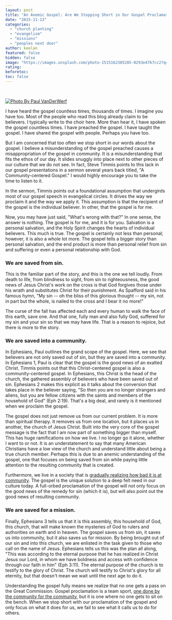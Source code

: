 ```yaml
---
layout: post
title: "An Anemic Gospel: Are We Stopping Short in Our Gospel Proclamation?"
date: "2015-11-13"
categories: 
  - "church planting"
  - "evangelism"
  - "missions"
  - "peoples next door"
author: keelan
featured: false
hidden: false
image: "https://images.unsplash.com/photo-1515162305285-0293e4767cc2?q=80&w=2071&auto=format&fit=crop&ixlib=rb-4.0.3&ixid=M3wxMjA3fDB8MHxwaG90by1wYWdlfHx8fGVufDB8fHx8fA%3D%3D"
rating:
beforetoc:
toc: false
---
```


 

[![Photo By <a href="http://www.flickr.com/photos/12357841@N02/15045200286/" target="_blank">Paul VanDerWerf</a>](images/0b1a1-15045200286_ca422904ac_z.jpg)](https://keelancook.files.wordpress.com/2020/08/0b1a1-15045200286_ca422904ac_z.jpg)

I have heard the gospel countless times, thousands of times. I imagine you have too. Most of the people who read this blog already claim to be believers. I typically write to the choir here. More than hear it, I have spoken the gospel countless times. I have preached the gospel. I have taught the gospel. I have shared the gospel with people. Perhaps you have too.

But I am concerned that too often we stop short in our words about the gospel. I believe a misunderstanding of the gospel preached causes a misappropriation of the gospel in community. It is a misunderstanding that fits the ethos of our day. It slides snuggly into place next to other pieces of our culture that we do not see. In fact, Steve Timmis points to this lack in our gospel presentations in a sermon several years back titled, "A Community-centered Gospel." I would highly encourage you to take the time to listen to it.

In the sermon, Timmis points out a foundational assumption that undergirds most of our gospel speech in evangelical circles. It drives the way we proclaim it and the way we apply it. This assumption is that the recipient of the gospel is the individual believer. In other, that the gospel is for me.

Now, you may have just said, "What's wrong with that?" In one sense, the answer is nothing. The gospel is for me, and it is for you. Salvation is a personal salvation, and the Holy Spirit changes the hearts of individual believers. This much is true. The gospel is certainly not less than personal; however, it is also a whole lot more. The gospel tells a bigger story than personal salvation, and the end product is more than personal relief from sin and suffering or even a personal relationship with God.

### We are saved from sin.

This is the familiar part of the story, and this is the one we tell loudly. From death to life, from blindness to sight, from sin to righteousness, the good news of Jesus Christ's work on the cross is that God forgives those under his wrath and substitutes Christ for their punishment. As Spafford said in his famous hymn, "My sin -- oh the bliss of this glorious thought -- my sin, not in part but the whole, is nailed to the cross and I bear it no more!"

The curse of the fall has affected each and every human to walk the face of this earth, save one. And that one, fully man and also fully God, suffered for my sin and your sin so that we may have life. That is a reason to rejoice, but there is more to the story.

### We are saved into a community.

In Ephesians, Paul outlines the grand scope of the gospel. Here, we see that believers are not only saved out of sin, but they are saved into a community. In Ephesians 1, Paul is clear that the gospel is the good news of an exalted Christ. Timmis points out that this Christ-centered gospel is also a community-centered gospel. In Ephesians, this Christ is the head of the church, the gathered assembly of believers who have been saved out of sin. Ephesians 2 makes this explicit as it talks about the conversion that takes place in the believer saying, "So then you are no longer strangers and aliens, but you are fellow citizens with the saints and members of the household of God" (Eph 2:19). That's a big deal, and rarely is it mentioned when we proclaim the gospel.

The gospel does not just remove us from our current problem. It is more than spiritual therapy. It removes us from one location, but it places us in another, the church of Jesus Christ. Built into the very core of the gospel message is the fact that I am now part of something bigger than myself. This has huge ramifications on how we live. I no longer go it alone, whether I want to or not. It is an understatement to say that many American Christians have a low view of the church and understand little about being a true church member. Perhaps this is due to an anemic understanding of the gospel, one that focuses on being saved from sin while paying little attention to the resulting community that is created.

Furthermore, we live in a society that is [gradually realizing how bad it is at community](http://blog.keelancook.com/2015/11/chiming-in-how-our-housing-choices-make-adult-friendships-more-difficult.html). The gospel is the unique solution to a deep felt need in our culture today. A full-orbed proclamation of the gospel will not only focus on the good news of the remedy for sin (which it is), but will also point out the good news of resulting community.

### We are saved for a mission.

Finally, Ephesians 3 tells us that it is this assembly, this household of God, this church, that will make known the mysteries of God to rulers and authorities on earth and in heaven. The gospel saves us from sin, it saves us into community, but it also saves us for mission. By being brought out of our sin and into this church, we are enlisted in the task given to those who call on the name of Jesus. Ephesians tells us this was the plan all along, "This was according to the eternal purpose that he has realized in Christ Jesus our Lord, in whom we have boldness and access with confidence through our faith in him" (Eph 3:11). The eternal purpose of the church is to testify to the glory of Christ. The church will testify to Christ's glory for all eternity, but that doesn't mean we wait until the next age to do it.

Understanding the gospel fully means we realize that no one gets a pass on the Great Commission. Gospel proclamation is a team sport, [one done by the community for the community](http://blog.keelancook.com/2015/10/personal-evangelism-yes-but-it-should-be-a-group-activity.html), but it is one where no one gets to sit on the bench. When we stop short with our proclamation of the gospel and only focus on what it does for us, we fail to see what it calls us to do for others.
